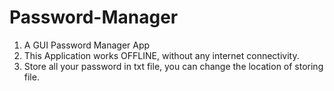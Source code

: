 # Password-Manager

1. A GUI Password Manager App
2. This Application works OFFLINE, without any internet connectivity.
3. Store all your password in txt file, you can change the location of storing file.
